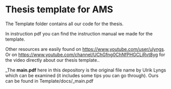# Thesis template for AMS
The Template folder contains all our code for the thesis.

In instruction pdf you can find the instruction manual we made for the template. 

Other resources are easily found on https://www.youtube.com/user/ulyngs. Or on https://www.youtube.com/channel/UChGfng0ChNfPHGCLiRvt8yg for the video directly about our thesis template.. 

_The __main.pdf__ here in this depository is the original file name by Ulrik Lyngs which can be examined (it includes some tips you can go through). Ours can be found in Template/docs/_main.pdf

